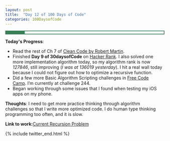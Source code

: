 ```yaml
---
layout: post
title:  "Day 12 of 100 Days of Code"
categories: 100DaysofCode
---
```


<div style = "width: 100%; height: 8px; border: 2px; border-style: solid; border-color: #3a7f57;">
  <div style = "width: 12%; height: 8px; background-color: #3a7f57;">
  </div>
</div>

**Today's Progress**:
+ Read the rest of Ch 7 of [Clean Code by Robert Martin](http://amzn.to/2sOXBuy). 
+ Finished **Day 9 of 30daysofCode** on [Hacker Rank](http://www.hackerrank.com). I also solved one more implementation algorithm today, so my algorithm rank is now *127846*, still improving (*I was at 136019 yesterday*). I hit a real wall today because I could not figure out how to optimize a recursive function. 
+ Did a few more Basic Algorithm Scripting challenges in [Free Code Camp]( https://www.freecodecamp.org). I’m currently at challenge 244.  
+ Began working through some issues that I found when testing my iOS apps on my phone. 

**Thoughts**: I need to get more practice thinking through algorithm challenges so that I write more optimized code. I do human type thinking programming too often, and it is slow. 

**Link to work:**[Current Recursion Problem](https://code.sololearn.com/cjzn3J5TFNH1)

{% include twitter_end.html %}